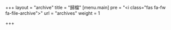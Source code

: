 +++
layout = "archive"
title = "歸檔"
[menu.main]
pre = "<i class=\"fas fa-fw fa-file-archive\"></i>"
url = "archives"
weight = 1

+++
